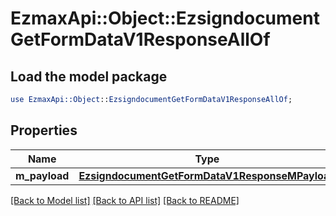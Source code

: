 # EzmaxApi::Object::EzsigndocumentGetFormDataV1ResponseAllOf

## Load the model package
```perl
use EzmaxApi::Object::EzsigndocumentGetFormDataV1ResponseAllOf;
```

## Properties
Name | Type | Description | Notes
------------ | ------------- | ------------- | -------------
**m_payload** | [**EzsigndocumentGetFormDataV1ResponseMPayload**](EzsigndocumentGetFormDataV1ResponseMPayload.md) |  | 

[[Back to Model list]](../README.md#documentation-for-models) [[Back to API list]](../README.md#documentation-for-api-endpoints) [[Back to README]](../README.md)


